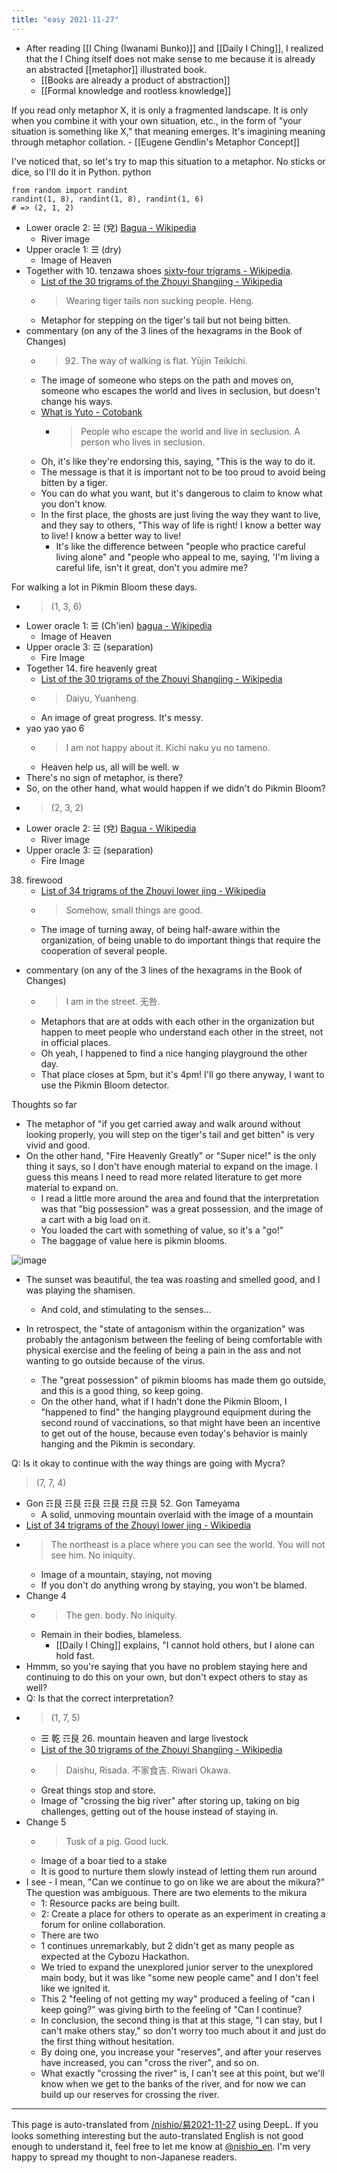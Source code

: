 ```yaml
---
title: "easy 2021-11-27"
---
```


- After reading [[I Ching (Iwanami Bunko)]] and [[Daily I Ching]], I realized that the I Ching itself does not make sense to me because it is already an abstracted [[metaphor]] illustrated book.
    - [[Books are already a product of abstraction]]
    - [[Formal knowledge and rootless knowledge]]

If you read only metaphor X, it is only a fragmented landscape. It is only when you combine it with your own situation, etc., in the form of "your situation is something like X," that meaning emerges. It's imagining meaning through metaphor collation.
    - [[Eugene Gendlin's Metaphor Concept]]

I've noticed that, so let's try to map this situation to a metaphor.
No sticks or dice, so I'll do it in Python.
python

```
from random import randint
randint(1, 8), randint(1, 8), randint(1, 6)
# => (2, 1, 2)
```


- Lower oracle 2: ☱ (兌) [Bagua - Wikipedia](https://ja.wikipedia.org/wiki/八卦)
    - River image
- Upper oracle 1: ☰ (dry)
    - Image of Heaven
- Together with 10. tenzawa shoes [sixty-four trigrams - Wikipedia](https://ja.wikipedia.org/wiki/六十四卦).
    - [List of the 30 trigrams of the Zhouyi Shangjing - Wikipedia](https://ja.wikipedia.org/wiki/周易上経三十卦の一覧#履)
    - > Wearing tiger tails non sucking people. Heng.
    - Metaphor for stepping on the tiger's tail but not being bitten.
- commentary (on any of the 3 lines of the hexagrams in the Book of Changes)
    - > 92. The way of walking is flat. Yūjin Teikichi.
    - The image of someone who steps on the path and moves on, someone who escapes the world and lives in seclusion, but doesn't change his ways.
    - [What is Yuto - Cotobank](https://kotobank.jp/word/幽人-650810)
        - >  People who escape the world and live in seclusion. A person who lives in seclusion.
    - Oh, it's like they're endorsing this, saying, "This is the way to do it.
    - The message is that it is important not to be too proud to avoid being bitten by a tiger.
    - You can do what you want, but it's dangerous to claim to know what you don't know.
    - In the first place, the ghosts are just living the way they want to live, and they say to others, "This way of life is right! I know a better way to live! I know a better way to live!
        - It's like the difference between "people who practice careful living alone" and "people who appeal to me, saying, 'I'm living a careful life, isn't it great, don't you admire me?

For walking a lot in Pikmin Bloom these days.
- >  (1, 3, 6)
- Lower oracle 1: ☰ (Ch'ien) [bagua - Wikipedia](https://ja.wikipedia.org/wiki/八卦)
    - Image of Heaven
- Upper oracle 3: ☲ (separation)
    - Fire Image
- Together 14. fire heavenly great
    - [List of the 30 trigrams of the Zhouyi Shangjing - Wikipedia](https://ja.wikipedia.org/wiki/周易上経三十卦の一覧#大有)
    - > Daiyu, Yuanheng.
    - An image of great progress. It's messy.
- yao yao yao 6
    - > I am not happy about it. Kichi naku yu no tameno.
    - Heaven help us, all will be well. w
- There's no sign of metaphor, is there?
- So, on the other hand, what would happen if we didn't do Pikmin Bloom?
- > (2, 3, 2)
- Lower oracle 2: ☱ (兌) [Bagua - Wikipedia](https://ja.wikipedia.org/wiki/八卦)
    - River image
- Upper oracle 3: ☲ (separation)
    - Fire Image
38. firewood
    - [List of 34 trigrams of the Zhouyi lower jing - Wikipedia](https://ja.wikipedia.org/wiki/周易下経三十四卦の一覧#睽)
    - > Somehow, small things are good.
    - The image of turning away, of being half-aware within the organization, of being unable to do important things that require the cooperation of several people.
- commentary (on any of the 3 lines of the hexagrams in the Book of Changes)
    - > I am in the street. 无咎.
    - Metaphors that are at odds with each other in the organization but happen to meet people who understand each other in the street, not in official places.
    - Oh yeah, I happened to find a nice hanging playground the other day.
    - That place closes at 5pm, but it's 4pm! I'll go there anyway, I want to use the Pikmin Bloom detector.

Thoughts so far
- The metaphor of "if you get carried away and walk around without looking properly, you will step on the tiger's tail and get bitten" is very vivid and good.
- On the other hand, "Fire Heavenly Greatly" or "Super nice!" is the only thing it says, so I don't have enough material to expand on the image. I guess this means I need to read more related literature to get more material to expand on.
    - I read a little more around the area and found that the interpretation was that "big possession" was a great possession, and the image of a cart with a big load on it.
    - You loaded the cart with something of value, so it's a "go!"
    - The baggage of value here is pikmin blooms.

![image](https://gyazo.com/3e10069060faf0ff145dabaed11d3f93/thumb/1000)
- The sunset was beautiful, the tea was roasting and smelled good, and I was playing the shamisen.
    - And cold, and stimulating to the senses...

- In retrospect, the "state of antagonism within the organization" was probably the antagonism between the feeling of being comfortable with physical exercise and the feeling of being a pain in the ass and not wanting to go outside because of the virus.
    - The "great possession" of pikmin blooms has made them go outside, and this is a good thing, so keep going.
    - On the other hand, what if I hadn't done the Pikmin Bloom, I "happened to find" the hanging playground equipment during the second round of vaccinations, so that might have been an incentive to get out of the house, because even today's behavior is mainly hanging and the Pikmin is secondary.

Q: Is it okay to continue with the way things are going with Mycra?
> (7, 7, 4)
- Gon ☶艮 ☶艮 ☶艮 ☶艮 ☶艮 ☶艮 52. Gon Tameyama
    - A solid, unmoving mountain overlaid with the image of a mountain
- [List of 34 trigrams of the Zhouyi lower jing - Wikipedia](https://ja.wikipedia.org/wiki/周易下経三十四卦の一覧#艮)
- > The northeast is a place where you can see the world. You will not see him. No iniquity.
    - Image of a mountain, staying, not moving
    - If you don't do anything wrong by staying, you won't be blamed.
- Change 4
    - > The gen. body. No iniquity.
    - Remain in their bodies, blameless.
        - [[Daily I Ching]] explains, "I cannot hold others, but I alone can hold fast.
- Hmmm, so you're saying that you have no problem staying here and continuing to do this on your own, but don't expect others to stay as well?
- Q: Is that the correct interpretation?
- > (1, 7, 5)
    - ☰ 乾 ☶艮 26. mountain heaven and large livestock
    - [List of the 30 trigrams of the Zhouyi Shangjing - Wikipedia](https://ja.wikipedia.org/wiki/周易上経三十卦の一覧#大畜)
    - > Daishu, Risada. 不家食吉. Riwari Okawa.
    - Great things stop and store.
    - Image of "crossing the big river" after storing up, taking on big challenges, getting out of the house instead of staying in.
- Change 5
    - > Tusk of a pig. Good luck.
    - Image of a boar tied to a stake
    - It is good to nurture them slowly instead of letting them run around
- I see - I mean, "Can we continue to go on like we are about the mikura?" The question was ambiguous. There are two elements to the mikura
    - 1: Resource packs are being built.
    - 2: Create a place for others to operate as an experiment in creating a forum for online collaboration.
    - There are two
    - 1 continues unremarkably, but 2 didn't get as many people as expected at the Cybozu Hackathon.
    - We tried to expand the unexplored junior server to the unexplored main body, but it was like "some new people came" and I don't feel like we ignited it.
    - This 2 "feeling of not getting my way" produced a feeling of "can I keep going?" was giving birth to the feeling of "Can I continue?
    - In conclusion, the second thing is that at this stage, "I can stay, but I can't make others stay," so don't worry too much about it and just do the first thing without hesitation.
    - By doing one, you increase your "reserves", and after your reserves have increased, you can "cross the river", and so on.
    - What exactly "crossing the river" is, I can't see at this point, but we'll know when we get to the banks of the river, and for now we can build up our reserves for crossing the river.

---
This page is auto-translated from [/nishio/易2021-11-27](https://scrapbox.io/nishio/易2021-11-27) using DeepL. If you looks something interesting but the auto-translated English is not good enough to understand it, feel free to let me know at [@nishio_en](https://twitter.com/nishio_en). I'm very happy to spread my thought to non-Japanese readers.